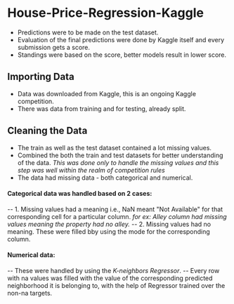 # House-Price-Regression-Kaggle
- Predictions were to be made on the test dataset.
- Evaluation of the final predictions were done by Kaggle itself and every submission gets a score. 
- Standings were based on the score, better models result in lower score.

## Importing Data
- Data was downloaded from Kaggle, this is an ongoing Kaggle competition.
- There was data from training and for testing, already split.

## Cleaning the Data
- The train as well as the test dataset contained a lot missing values.
- Combined the both the train and test datasets for better understanding of the data. 
  *This was done only to handle the missing values and this step was well within the realm of competition rules*
- The data had missing data - both categorical and numerical.
#### Categorical data was handled based on 2 cases:
-- 1. Missing values had a meaning i.e., NaN meant "Not Available" for that corresponding cell for a particular column. *for ex: Alley column had missing values meaning the property had no alley.*
-- 2. Missing values had no meaning. These were filled bby using the mode for the corresponding column.

#### Numerical data:
-- These were handled by using the *K-neighbors Regressor*.
-- Every row with na values was filled with the value of the corresponding predicted neighborhood it is belonging to, with the help of Regressor trained over the non-na targets.


## 
